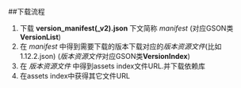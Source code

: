 ##下载流程

1. 下载 **version_manifest(_v2).json** 下文简称 *manifest* (对应GSON类 **VersionList**)
2. 在 *manifest* 中得到需要下载的版本下载对应的*版本资源文件*(比如 1.12.2.json) (*版本资源文件*对应GSON类**VersionIndex**)
3. 在 *版本资源文件* 中得到assets index文件URL.并下载依赖库
4. 在assets index中获得其它文件URL
